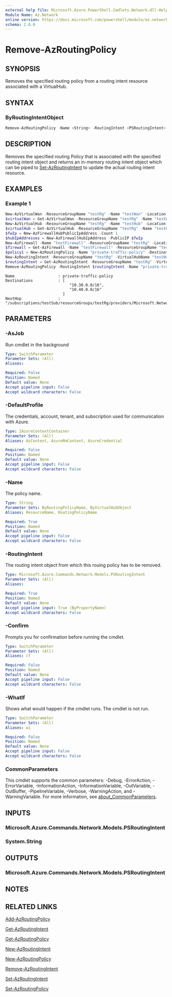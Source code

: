 ```yaml
---
external help file: Microsoft.Azure.PowerShell.Cmdlets.Network.dll-Help.xml
Module Name: Az.Network
online version: https://docs.microsoft.com/powershell/module/az.network/remove-azroutingpolicy
schema: 2.0.0
---
```


# Remove-AzRoutingPolicy

## SYNOPSIS
Removes the specified routing policy from a routing intent resource associated with a VirtualHub.

## SYNTAX

### ByRoutingIntentObject
```powershell
Remove-AzRoutingPolicy -Name <String> -RoutingIntent <PSRoutingIntent> [-DefaultProfile <IAzureContextContainer>] [-WhatIf] [-Confirm] [<CommonParameters>]
```

## DESCRIPTION
Removes the specified routing Policy that is associated with the specified routing intent object and returns an in-memory routing intent object which can be piped to [Set-AzRoutingIntent](./Set-AzRoutingIntent.md) to update the actual routing intent resource.

## EXAMPLES

### Example 1

```powershell
New-AzVirtualWan -ResourceGroupName "testRg" -Name "testWan" -Location "westcentralus" -VirtualWANType "Standard" -AllowVnetToVnetTraffic -AllowBranchToBranchTraffic
$virtualWan = Get-AzVirtualWan -ResourceGroupName "testRg" -Name "testWan"
New-AzVirtualHub -ResourceGroupName "testRg" -Name "testHub" -Location "westcentralus" -AddressPrefix "10.0.0.0/16" -VirtualWan $virtualWan
$virtualHub = Get-AzVirtualHub -ResourceGroupName "testRg" -Name "testHub"
$fwIp = New-AzFirewallHubPublicIpAddress -Count 1
$hubIpAddresses = New-AzFirewallHubIpAddress -PublicIP $fwIp
New-AzFirewall -Name "testFirewall" -ResourceGroupName "testRg" -Location "westcentralus" -Sku AZFW_Hub -VirtualHubId $virtualHub.Id -HubIPAddress $hubIpAddresses
$firewall = Get-AzFirewall -Name "testFirewall" -ResourceGroupName "testRg"
$policy1 = New-AzRoutingPolicy -Name "private-traffic-policy" -Destination @("10.30.0.0/16", "10.40.0.0/16") -NextHop $firewall.Id 
New-AzRoutingIntent -ResourceGroupName "testRg" -VirtualHubName "testHub" -Name "testRoutingIntent" -RoutingPolicy @($policy1) 
$routingIntent = Get-AzRoutingIntent -ResourceGroupName "testRg" -VirtualHubName "testHub" -Name "testRoutingIntent"
Remove-AzRoutingPolicy -RoutingIntent $routingIntent -Name "private-traffic-policy"
```

```output
Name                   : private-traffic-policy
Destinations           : [
                            "10.30.0.0/16",
                            "10.40.0.0/16"
                         ]
NextHop                : "/subscriptions/testSub/resourceGroups/testRg/providers/Microsoft.Network/azureFirewalls/testFirewall"
```

## PARAMETERS

### -AsJob
Run cmdlet in the background

```yaml
Type: SwitchParameter
Parameter Sets: (All)
Aliases:

Required: False
Position: Named
Default value: None
Accept pipeline input: False
Accept wildcard characters: False
```

### -DefaultProfile
The credentials, account, tenant, and subscription used for communication with Azure.

```yaml
Type: IAzureContextContainer
Parameter Sets: (All)
Aliases: AzContext, AzureRmContext, AzureCredential

Required: False
Position: Named
Default value: None
Accept pipeline input: False
Accept wildcard characters: False
```

### -Name
The policy name.

```yaml
Type: String
Parameter Sets: ByRoutingPolicyName, ByVirtualHubObject
Aliases: ResourceName, RoutingPolicyName

Required: True
Position: Named
Default value: None
Accept pipeline input: False
Accept wildcard characters: False
```

### -RoutingIntent
The routing intent object from which this rouing policy has to be removed. 

```yaml
Type: Microsoft.Azure.Commands.Network.Models.PSRoutingIntent
Parameter Sets: (All)
Aliases:

Required: True
Position: Named
Default value: None
Accept pipeline input: True (ByPropertyName)
Accept wildcard characters: False
```

### -Confirm
Prompts you for confirmation before running the cmdlet.

```yaml
Type: SwitchParameter
Parameter Sets: (All)
Aliases: cf

Required: False
Position: Named
Default value: None
Accept pipeline input: False
Accept wildcard characters: False
```

### -WhatIf
Shows what would happen if the cmdlet runs.
The cmdlet is not run.

```yaml
Type: SwitchParameter
Parameter Sets: (All)
Aliases: wi

Required: False
Position: Named
Default value: None
Accept pipeline input: False
Accept wildcard characters: False
```

### CommonParameters
This cmdlet supports the common parameters: -Debug, -ErrorAction, -ErrorVariable, -InformationAction, -InformationVariable, -OutVariable, -OutBuffer, -PipelineVariable, -Verbose, -WarningAction, and -WarningVariable. For more information, see [about_CommonParameters](http://go.microsoft.com/fwlink/?LinkID=113216).

## INPUTS

### Microsoft.Azure.Commands.Network.Models.PSRoutingIntent

### System.String

## OUTPUTS

### Microsoft.Azure.Commands.Network.Models.PSRoutingIntent

## NOTES

## RELATED LINKS

[Add-AzRoutingPolicy](./Add-AzRoutingPolicy.md)

[Get-AzRoutingIntent](./Get-AzRoutingIntent.md)

[Get-AzRoutingPolicy](./Get-AzRoutingPolicy.md)

[New-AzRoutingIntent](./New-AzRoutingIntent.md)

[New-AzRoutingPolicy](./New-AzRoutingPolicy.md)

[Remove-AzRoutingIntent](./Remove-AzRoutingIntent.md)

[Set-AzRoutingIntent](./Set-AzRoutingIntent.md)

[Set-AzRoutingPolicy](./Set-AzRoutingPolicy.md)